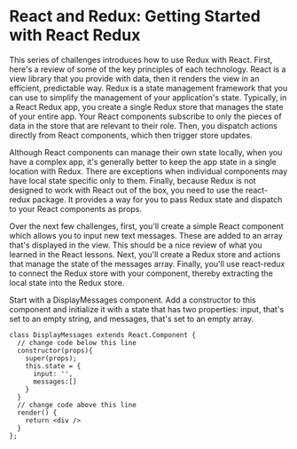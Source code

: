 # React and Redux: Getting Started with React Redux
This series of challenges introduces how to use Redux with React. First, here's a review of some of the key principles of each technology. React is a view library that you provide with data, then it renders the view in an efficient, predictable way. Redux is a state management framework that you can use to simplify the management of your application's state. Typically, in a React Redux app, you create a single Redux store that manages the state of your entire app. Your React components subscribe to only the pieces of data in the store that are relevant to their role. Then, you dispatch actions directly from React components, which then trigger store updates.

Although React components can manage their own state locally, when you have a complex app, it's generally better to keep the app state in a single location with Redux. There are exceptions when individual components may have local state specific only to them. Finally, because Redux is not designed to work with React out of the box, you need to use the react-redux package. It provides a way for you to pass Redux state and dispatch to your React components as props.

Over the next few challenges, first, you'll create a simple React component which allows you to input new text messages. These are added to an array that's displayed in the view. This should be a nice review of what you learned in the React lessons. Next, you'll create a Redux store and actions that manage the state of the messages array. Finally, you'll use react-redux to connect the Redux store with your component, thereby extracting the local state into the Redux store.


Start with a DisplayMessages component. Add a constructor to this component and initialize it with a state that has two properties: input, that's set to an empty string, and messages, that's set to an empty array.
```
class DisplayMessages extends React.Component {
  // change code below this line
  constructor(props){
    super(props);
    this.state = {
      input: '',
      messages:[]
    }
  }
  // change code above this line
  render() {
    return <div />
  }
};
```